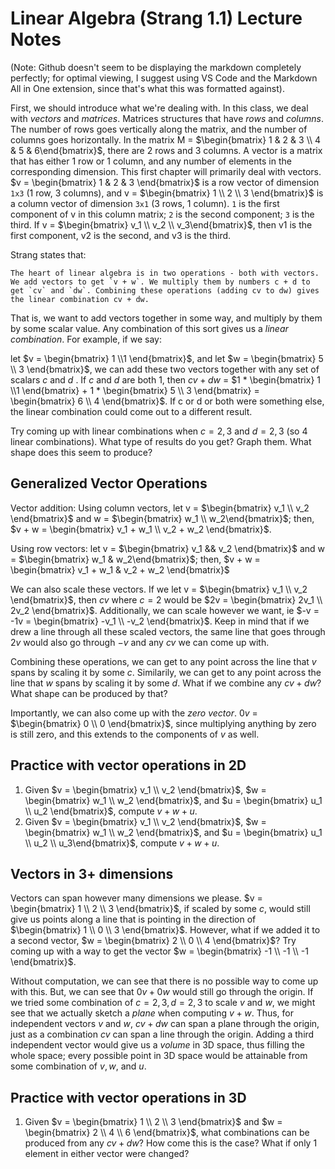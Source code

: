 # Linear Algebra (Strang 1.1) Lecture Notes
(Note: Github doesn't seem to be displaying the markdown completely perfectly; for optimal viewing, I suggest using VS Code and the Markdown All in One extension, since that's what this was formatted against).

First, we should introduce what we're dealing with. In this class, we deal with *vectors* and *matrices*. Matrices structures that have *rows* and *columns*. The number of rows goes vertically along the matrix, and the number of columns goes horizontally. In the matrix M = $\begin{bmatrix} 1 & 2 & 3 \\ 4 & 5 & 6\end{bmatrix}$, there are 2 rows and 3 columns. A vector is a matrix that has either 1 row or 1 column, and any number of elements in the corresponding dimension. This first chapter will primarily deal with vectors. $v = \begin{bmatrix} 1 & 2 & 3 \end{bmatrix}$ is a row vector of dimension `1x3` (1 row, 3 columns), and v = $\begin{bmatrix} 1 \\ 2 \\ 3 \end{bmatrix}$ is a column vector of dimension `3x1` (3 rows, 1 column). `1` is the first component of v in this column matrix; `2` is the second component; `3` is the third. If v = $\begin{bmatrix} v_1 \\ v_2 \\ v_3\end{bmatrix}$, then v1 is the first component, v2 is the second, and v3 is the third.



Strang states that:
```
The heart of linear algebra is in two operations - both with vectors. We add vectors to get `v + w`. We multiply them by numbers c + d to get `cv` and `dw`. Combining these operations (adding cv to dw) gives the linear combination cv + dw.
```

That is, we want to add vectors together in some way, and multiply by them by some scalar value. Any combination of this sort gives us a *linear combination*. For example, if we say:

let $v = \begin{bmatrix} 1 \\1 \end{bmatrix}$, and let $w = \begin{bmatrix} 5 \\ 3 \end{bmatrix}$, we can add these two vectors together with any set of scalars $c$ and $d$ . If $c$ and $d$ are both 1, then $cv + dw$ = $1 * \begin{bmatrix} 1 \\1 \end{bmatrix} + 1 * \begin{bmatrix} 5 \\ 3 \end{bmatrix} = \begin{bmatrix} 6 \\ 4 \end{bmatrix}$. If c or d or both were something else, the linear combination could come out to a different result.

Try coming up with linear combinations when $c = 2, 3$ and $d = 2, 3$ (so 4 linear combinations). What type of results do you get? Graph them. What shape does this seem to produce?

## Generalized Vector Operations
Vector addition: Using column vectors, let v = $\begin{bmatrix} v_1 \\ v_2 \end{bmatrix}$ and w = $\begin{bmatrix} w_1 \\ w_2\end{bmatrix}$; then, $v + w = \begin{bmatrix} v_1 + w_1 \\ v_2 + w_2 \end{bmatrix}$. 

Using row vectors: let v = $\begin{bmatrix} v_1 && v_2 \end{bmatrix}$ and w = $\begin{bmatrix} w_1 & w_2\end{bmatrix}$; then, $v + w = \begin{bmatrix} v_1 + w_1 & v_2 + w_2 \end{bmatrix}$

We can also scale these vectors. If we let v = $\begin{bmatrix} v_1 \\ v_2 \end{bmatrix}$, then $cv$ where $c = 2$ would be $2v = \begin{bmatrix} 2v_1 \\ 2v_2 \end{bmatrix}$. Additionally, we can scale however we want, ie $-v = -1v = \begin{bmatrix} -v_1 \\ -v_2 \end{bmatrix}$. Keep in mind that if we drew a line through all these scaled vectors, the same line that goes through $2v$ would also go through $-v$ and any $cv$ we can come up with.

Combining these operations, we can get to any point across the line that $v$ spans by scaling it by some $c$. Similarily, we can get to any point across the line that $w$ spans by scaling it by some $d$. What if we combine any $cv + dw$? What shape can be produced by that?


Importantly, we can also come up with the *zero vector*. $0v$ = $\begin{bmatrix} 0 \\ 0 \end{bmatrix}$, since multiplying anything by zero is still zero, and this extends to the components of $v$ as well.

## Practice with vector operations in 2D
1. Given $v = \begin{bmatrix} v_1 \\ v_2 \end{bmatrix}$, $w = \begin{bmatrix} w_1 \\ w_2 \end{bmatrix}$, and $u = \begin{bmatrix} u_1 \\ u_2 \end{bmatrix}$, compute $v + w + u$.
2. Given $v = \begin{bmatrix} v_1 \\ v_2 \end{bmatrix}$, $w = \begin{bmatrix} w_1 \\ w_2 \end{bmatrix}$, and $u = \begin{bmatrix} u_1 \\ u_2 \\ u_3\end{bmatrix}$, compute $v + w + u$.

## Vectors in 3+ dimensions
Vectors can span however many dimensions we please. $v = \begin{bmatrix} 1 \\ 2 \\ 3 \end{bmatrix}$, if scaled by some $c$, would still give us points along a line that is pointing in the direction of $\begin{bmatrix} 1 \\ 0 \\ 3 \end{bmatrix}$. However, what if we added it to a second vector, $w = \begin{bmatrix} 2 \\ 0 \\ 4 \end{bmatrix}$? Try coming up with a way to get the vector $w = \begin{bmatrix} -1 \\ -1 \\ -1 \end{bmatrix}$.

Without computation, we can see that there is no possible way to come up with this. But, we can see that $0v + 0w$ would still go through the origin. If we tried some combination of $c = 2, 3, d = 2, 3$ to scale $v$ and $w$, we might see that we actually sketch a *plane* when computing $v + w$. Thus, for independent vectors $v$ and $w$, $cv + dw$ can span a plane through the origin, just as a combination $cv$ can span a line through the origin. Adding a third independent vector would give us a *volume* in 3D space, thus filling the whole space; every possible point in 3D space would be attainable from some combination of $v, w$, and $u$.

## Practice with vector operations in 3D
1. Given $v = \begin{bmatrix} 1 \\ 2 \\ 3 \end{bmatrix}$ and $w = \begin{bmatrix} 2 \\ 4 \\ 6 \end{bmatrix}$, what combinations can be produced from any $cv + dw$? How come this is the case? What if only 1 element in either vector were changed?